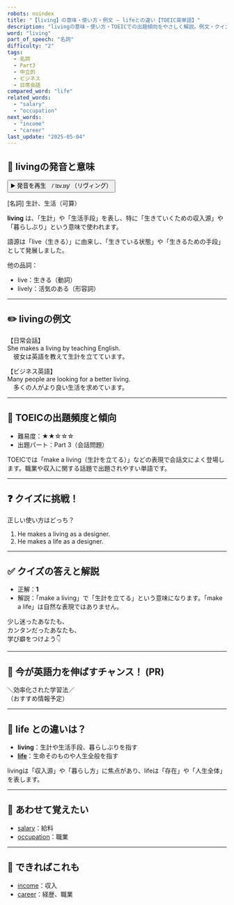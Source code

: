 ```yaml
---
robots: noindex
title: "【living】の意味・使い方・例文 ― lifeとの違い【TOEIC英単語】"
description: "livingの意味・使い方・TOEICでの出題傾向をやさしく解説。例文・クイズ付きでlifeとの違いもわかりやすく学べます。"
word: "living"
part_of_speech: "名詞"
difficulty: "2"
tags:
  - 名詞
  - Part3
  - 中立的
  - ビジネス
  - 日常会話
compared_word: "life"
related_words:
  - "salary"
  - "occupation"
next_words:
  - "income"
  - "career"
last_update: "2025-05-04"
---
```


## 🔰 livingの発音と意味

<button class="play-audio" onclick="playTTS('living')">
  <span class="play-audio-main">
    ▶️ 発音を再生　/ˈlɪv.ɪŋ/
  </span>
  <span class="play-audio-sub">
    （リヴィング）
  </span>
</button>

[名詞] 生計、生活（可算）

**living** は、「生計」や「生活手段」を表し、特に「生きていくための収入源」や「暮らしぶり」という意味で使われます。

語源は「live（生きる）」に由来し、「生きている状態」や「生きるための手段」として発展しました。

他の品詞：  
- live：生きる（動詞）
- lively：活気のある（形容詞）

---

## ✏️ livingの例文

【日常会話】  
She makes a living by teaching English.  
　彼女は英語を教えて生計を立てています。

【ビジネス英語】  
Many people are looking for a better living.  
　多くの人がより良い生活を求めています。

---

## 🎯 TOEICの出題頻度と傾向

- 難易度：★★☆☆☆
- 出題パート：Part 3（会話問題）

TOEICでは「make a living（生計を立てる）」などの表現で会話文によく登場します。職業や収入に関する話題で出題されやすい単語です。

---

## ❓ クイズに挑戦！

正しい使い方はどっち？

1. He makes a living as a designer.  
2. He makes a life as a designer.

---

## ✅ クイズの答えと解説

- 正解：**1**
- 解説：「make a living」で「生計を立てる」という意味になります。「make a life」は自然な表現ではありません。

少し迷ったあなたも、  
カンタンだったあなたも、  
学び癖をつけよう👇️

---

## 🚀 今が英語力を伸ばすチャンス！ (PR)

<div class="info-center">
＼効率化された学習法／<br>  
（おすすめ情報予定）
</div>

---

## 🤔  life との違いは？

- **living**：生計や生活手段、暮らしぶりを指す
- **[life](/word/life/)**：生命そのものや人生全般を指す

livingは「収入源」や「暮らし方」に焦点があり、lifeは「存在」や「人生全体」を表します。

---

## 🧩 あわせて覚えたい

- [salary](/word/salary/)：給料
- [occupation](/word/occupation/)：職業

---

## 📖 できればこれも

- [income](/word/income/)：収入
- [career](/word/career/)：経歴、職業

<!-- cvid: aid28_bid40 -->
